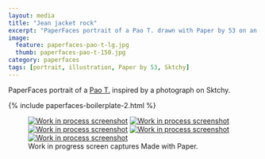 ```yaml
---
layout: media
title: "Jean jacket rock"
excerpt: "PaperFaces portrait of a Pao T. drawn with Paper by 53 on an iPad."
image: 
  feature: paperfaces-pao-t-lg.jpg
  thumb: paperfaces-pao-t-150.jpg
category: paperfaces
tags: [portrait, illustration, Paper by 53, Sktchy]
---
```


PaperFaces portrait of a [Pao T.](http://sktchy.com/LWk59H) inspired by a photograph on Sktchy.

{% include paperfaces-boilerplate-2.html %}

<figure class="third">
	<a href="{{ site.url }}/images/paperfaces-pao-t-process-1-lg.jpg"><img src="{{ site.url }}/images/paperfaces-pao-t-process-1-600.jpg" alt="Work in process screenshot"></a>
	<a href="{{ site.url }}/images/paperfaces-pao-t-process-2-lg.jpg"><img src="{{ site.url }}/images/paperfaces-pao-t-process-2-600.jpg" alt="Work in process screenshot"></a>
	<a href="{{ site.url }}/images/paperfaces-pao-t-process-3-lg.jpg"><img src="{{ site.url }}/images/paperfaces-pao-t-process-3-600.jpg" alt="Work in process screenshot"></a>
	<a href="{{ site.url }}/images/paperfaces-pao-t-process-4-lg.jpg"><img src="{{ site.url }}/images/paperfaces-pao-t-process-4-600.jpg" alt="Work in process screenshot"></a>
	<a href="{{ site.url }}/images/paperfaces-pao-t-process-5-lg.jpg"><img src="{{ site.url }}/images/paperfaces-pao-t-process-5-600.jpg" alt="Work in process screenshot"></a>
	<figcaption>Work in progress screen captures Made with Paper.</figcaption>
</figure>